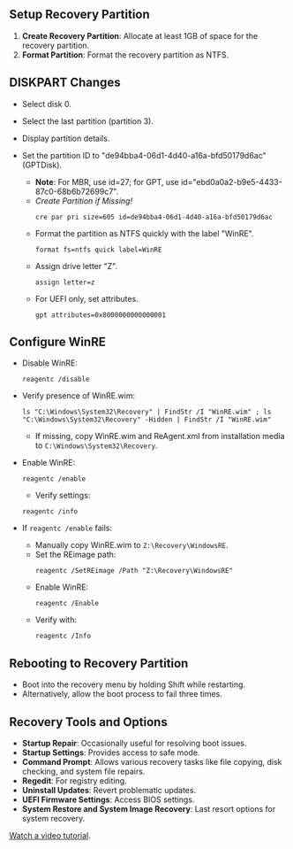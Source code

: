 ## Setup Recovery Partition

1. **Create Recovery Partition**: Allocate at least 1GB of space for the recovery partition.
2. **Format Partition**: Format the recovery partition as NTFS.

## DISKPART Changes

- Select disk 0.
- Select the last partition (partition 3).
- Display partition details.
- Set the partition ID to "de94bba4-06d1-4d40-a16a-bfd50179d6ac" (GPTDisk).

    - **Note**: For MBR, use id=27; for GPT, use id="ebd0a0a2-b9e5-4433-87c0-68b6b72699c7".
    - _Create Partition if Missing!_
        ```plaintext
        cre par pri size=605 id=de94bba4-06d1-4d40-a16a-bfd50179d6ac
        ```
    - Format the partition as NTFS quickly with the label "WinRE".
        ```plaintext
        format fs=ntfs quick label=WinRE
        ```
    - Assign drive letter "Z".
        ```plaintext
        assign letter=z
        ```
    - For UEFI only, set attributes.
        ```plaintext
        gpt attributes=0x8000000000000001
        ```

## Configure WinRE

- Disable WinRE:
    ```plaintext
    reagentc /disable
    ```
- Verify presence of WinRE.wim:
    ```plaintext
    ls "C:\Windows\System32\Recovery" | FindStr /I "WinRE.wim" ; ls "C:\Windows\System32\Recovery" -Hidden | FindStr /I "WinRE.wim"
    ```
    - If missing, copy WinRE.wim and ReAgent.xml from installation media to `C:\Windows\System32\Recovery`.

- Enable WinRE:
    ```plaintext
    reagentc /enable
    ```
    - Verify settings:
    ```plaintext
    reagentc /info
    ```

- If `reagentc /enable` fails:
    - Manually copy WinRE.wim to `Z:\Recovery\WindowsRE`.
    - Set the REimage path:
        ```plaintext
        reagentc /SetREimage /Path "Z:\Recovery\WindowsRE"
        ```
    - Enable WinRE:
        ```plaintext
        reagentc /Enable
        ```
    - Verify with:
        ```plaintext
        reagentc /Info
        ```

## Rebooting to Recovery Partition

- Boot into the recovery menu by holding Shift while restarting.
- Alternatively, allow the boot process to fail three times.

## Recovery Tools and Options

- **Startup Repair**: Occasionally useful for resolving boot issues.
- **Startup Settings**: Provides access to safe mode.
- **Command Prompt**: Allows various recovery tasks like file copying, disk checking, and system file repairs.
- **Regedit**: For registry editing.
- **Uninstall Updates**: Revert problematic updates.
- **UEFI Firmware Settings**: Access BIOS settings.
- **System Restore and System Image Recovery**: Last resort options for system recovery.

[Watch a video tutorial](https://www.youtube.com/watch?v=L7Ss-KKp010).